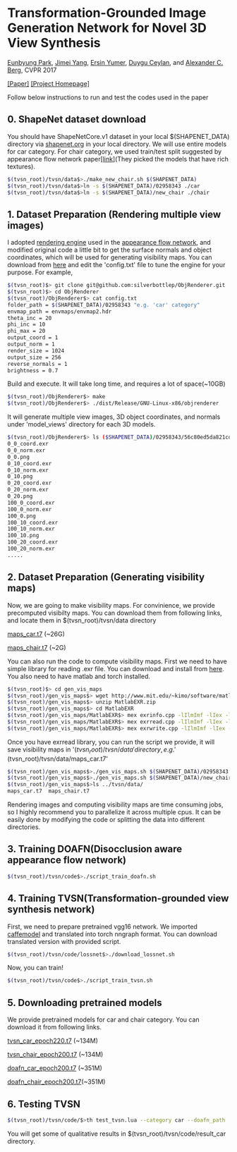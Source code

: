 # Transformation-Grounded Image Generation Network for Novel 3D View Synthesis
[Eunbyung Park](http://www.cs.unc.edu/~eunbyung/), [Jimei Yang](https://eng.ucmerced.edu/people/jyang44/), [Ersin Yumer](http://www.meyumer.com/), [Duygu Ceylan](http://www.duygu-ceylan.com/), and [Alexander C. Berg](http://acberg.com/), CVPR 2017

[[Paper]](http://www.cs.unc.edu/~eunbyung/tvsn/) [[Project Homepage]](http://www.cs.unc.edu/~eunbyung/tvsn/)

Follow below instructions to run and test the codes used in the paper

## 0. ShapeNet dataset download
You should have ShapeNetCore.v1 dataset in your local $(SHAPENET_DATA) directory via [shapenet.org](https://shapenet.org/) in your local directory. We will use entire models for car category. For chair category, we used train/test split suggested by appearance flow network paper[[link]](https://github.com/tinghuiz/appearance-flow)(They picked the models that have rich textures).
```bash
$(tvsn_root)/tvsn/data$>./make_new_chair.sh $(SHAPENET_DATA)
$(tvsn_root)/tvsn/data$>ln -s $(SHAPENET_DATA)/02958343 ./car
$(tvsn_root)/tvsn/data$>ln -s $(SHAPENET_DATA)/new_chair ./chair
```

## 1. Dataset Preparation (Rendering multiple view images)
I adopted [rendering engine](https://github.com/sunweilun/ObjRenderer) used in the [appearance flow network](https://github.com/tinghuiz/appearance-flow), and modified original code a little bit to get the surface normals and object coordinates, which will be used for generating visibility maps. You can download from [here](https://github.com/silverbottlep/ObjRenderer) and edit the 'config.txt' file to tune the engine for your purpose. For example,
```bash
$(tvsn_root)$> git clone git@github.com:silverbottlep/ObjRenderer.git
$(tvsn_root)$> cd ObjRenderer
$(tvsn_root)/ObjRenderer$> cat config.txt
folder_path = $(SHAPENET_DATA)/02958343 "e.g. 'car' category"
envmap_path = envmaps/envmap2.hdr
theta_inc = 20
phi_inc = 10
phi_max = 20
output_coord = 1
output_norm = 1
render_size = 1024
output_size = 256
reverse_normals = 1
brightness = 0.7
```
Build and execute. It will take long time, and requires a lot of space(~10GB)
```bash
$(tvsn_root)/ObjRenderer$> make
$(tvsn_root)/ObjRenderer$> ./dist/Release/GNU-Linux-x86/objrenderer
```
It will generate multiple view images, 3D object coordinates, and normals under 'model_views' directory for each 3D models.
```bash
$(tvsn_root)/ObjRenderer$> ls ($SHAPENET_DATA)/02958343/56c80ed5da821cd0179005454847728d/model_views
0_0_coord.exr   
0_0_norm.exr    
0_0.png         
0_10_coord.exr  
0_10_norm.exr   
0_10.png        
0_20_coord.exr  
0_20_norm.exr   
0_20.png        
100_0_coord.exr 
100_0_norm.exr  
100_0.png       
100_10_coord.exr
100_10_norm.exr 
100_10.png      
100_20_coord.exr
100_20_norm.exr 
.....
```

## 2. Dataset Preparation (Generating visibility maps)
Now, we are going to make visibility maps.  For convinience, we provide precomputed visibilty maps. You can download them from following links, and locate them in $(tvsn_root)/tvsn/data directory

[maps_car.t7](https://drive.google.com/open?id=0B-r7apOz1BHAVEI1RURZYUl4Tlk) (~26G)

[maps_chair.t7](https://drive.google.com/open?id=0B-r7apOz1BHANGlsY1k3Z29yVEU) (~2G)

You can also run the code to compute visibility maps. First we need to have simple library for reading .exr file. You can download and install from [here](http://www.mit.edu/~kimo/software/matlabexr/). You also need to have matlab and torch installed.
```bash
$(tvsn_root)$> cd gen_vis_maps
$(tvsn_root)/gen_vis_maps$> wget http://www.mit.edu/~kimo/software/matlabexr/MatlabEXR.zip
$(tvsn_root)/gen_vis_maps$> unzip MatlabEXR.zip
$(tvsn_root)/gen_vis_maps$> cd MatlabEXR
$(tvsn_root)/gen_vis_maps/MatlabEXR$> mex exrinfo.cpp -lIlmImf -lIex -lImath -lHalf -I/usr/include/OpenEXR/
$(tvsn_root)/gen_vis_maps/MatlabEXR$> mex exrread.cpp -lIlmImf -lIex -lImath -lHalf -I/usr/include/OpenEXR/
$(tvsn_root)/gen_vis_maps/MatlabEXR$> mex exrwrite.cpp -lIlmImf -lIex -lImath -lHalf -I/usr/include/OpenEXR/
```
Once you have exrread library, you can run the script we provide, it will save visibility maps in '$(tvsn_root)/tvsn/data' directory, e.g. '$(tvsn_root)/tvsn/data/maps_car.t7'
```bash
$(tvsn_root)/gen_vis_maps$>./gen_vis_maps.sh $(SHAPENET_DATA)/02958343 car
$(tvsn_root)/gen_vis_maps$>./gen_vis_maps.sh $(SHAPENET_DATA)/new_chair chair
$(tvsn_root)/gen_vis_maps$>ls ../tvsn/data/
maps_car.t7  maps_chair.t7
```
Rendering images and computing visibility maps are time consuming jobs, so I highly recommend you to parallelize it across multiple cpus. It can be easily done by modifying the code or splitting the data into different directories.

## 3. Training DOAFN(Disocclusion aware appearance flow network)
```bash
$(tvsn_root)/tvsn/code$>./script_train_doafn.sh
```

## 4. Training TVSN(Transformation-grounded view synthesis network)
First, we need to prepare pretrained vgg16 network. We imported [caffemodel](https://gist.github.com/ksimonyan/211839e770f7b538e2d8#file-readme-md) and translated into torch nngraph format. You can download translated version with provided script.
```bash
$(tvsn_root)/tvsn/code/lossnet$>./download_lossnet.sh
```
Now, you can train!
```bash
$(tvsn_root)/tvsn/code$>./script_train_tvsn.sh
```

## 5. Downloading pretrained models
We provide pretrained models for car and chair category. You can download it from following links.

[tvsn_car_epoch220.t7](https://drive.google.com/open?id=0B-r7apOz1BHAQVVXR0JXcTh5MUk) (~134M)

[tvsn_chair_epoch200.t7](https://drive.google.com/open?id=0B-r7apOz1BHAWmQtdEZ6ZG5udW8) (~134M)

[doafn_car_epoch200.t7](https://drive.google.com/open?id=0B-r7apOz1BHAR1RKWXM1c1NBekk) (~351M)

[doafn_chair_epoch200.t7](https://drive.google.com/open?id=0B-r7apOz1BHAaWh4N1Vnc3hKdE0)(~351M)


## 6. Testing TVSN
```bash
$(tvsn_root)/tvsn/code/$>th test_tvsn.lua --category car --doafn_path ../snapshots/pretrained/doafn_car_epoch200.t7 --tvsn_path ../snapshots/pretrained/tvsn_car_epoch220.t7
```
You will get some of qualitative results in $(tvsn_root)/tvsn/code/result_car directory.
